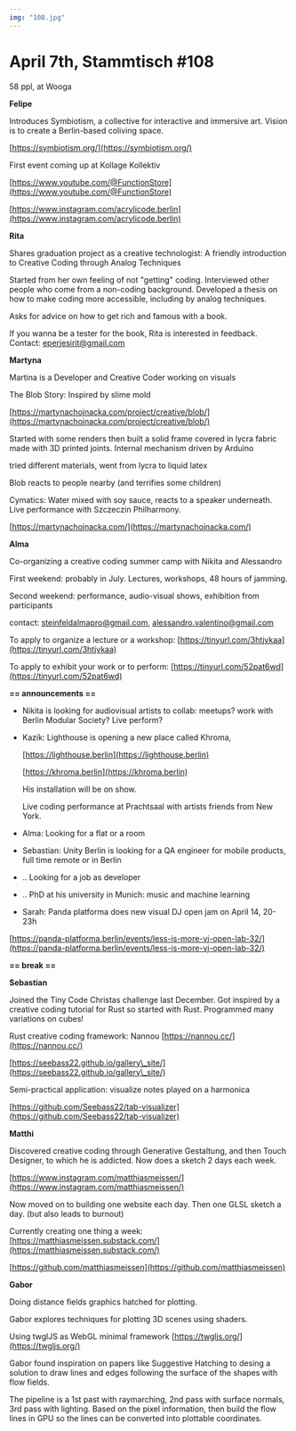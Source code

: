 ```yaml
---
img: "108.jpg"
---
```


# **April 7th, Stammtisch #108**

58 ppl, at Wooga


**Felipe**

Introduces Symbiotism, a collective for interactive and immersive art. Vision is to create a Berlin-based coliving space.

[https://symbiotism.org/](https://symbiotism.org/)

First event coming up at Kollage Kollektiv

[https://www.youtube.com/@FunctionStore](https://www.youtube.com/@FunctionStore)

[https://www.instagram.com/acrylicode.berlin](https://www.instagram.com/acrylicode.berlin)



**Rita**

Shares graduation project as a creative technologist: A friendly introduction to Creative Coding through Analog Techniques

Started from her own feeling of not "getting" coding. Interviewed other people who come from a non-coding background. Developed a thesis on how to make coding more accessible, including by analog techniques.

Asks for advice on how to get rich and famous with a book.



If you wanna be a tester for the book, Rita is interested in feedback. Contact: eperjesirit@gmail.com



**Martyna**

Martina is a Developer and Creative Coder working on visuals

The Blob Story: Inspired by slime mold

[https://martynachojnacka.com/project/creative/blob/](https://martynachojnacka.com/project/creative/blob/)

Started with some renders then built a solid frame covered in lycra fabric made with 3D printed joints. Internal mechanism driven by Arduino

tried different materials, went from lycra to liquid latex

Blob reacts to people nearby (and terrifies some children)

Cymatics: Water mixed with soy sauce, reacts to a speaker underneath. Live performance with Szczeczin Philharmony.

[https://martynachojnacka.com/](https://martynachojnacka.com/)



**Alma**

Co-organizing a creative coding summer camp with Nikita and Alessandro

First weekend: probably in July. Lectures, workshops, 48 hours of jamming.

Second weekend: performance, audio-visual shows, exhibition from participants



contact: steinfeldalmapro@gmail.com, alessandro.valentino@gmail.com

To apply to organize a lecture or a workshop: [https://tinyurl.com/3htjvkaa](https://tinyurl.com/3htjvkaa)

To apply to exhibit your work or to perform: [https://tinyurl.com/52pat6wd](https://tinyurl.com/52pat6wd)





**== announcements ==**



- Nikita is looking for audiovisual artists to collab: meetups? work with Berlin Modular Society? Live perform?

- Kazik: Lighthouse is opening a new place called Khroma,

  [https://lighthouse.berlin](https://lighthouse.berlin)

  [https://khroma.berlin](https://khroma.berlin)

  His installation will be on show.

  Live coding performance at Prachtsaal with artists friends from New York.

- Alma: Looking for a flat or a room

- Sebastian: Unity Berlin is looking for a QA engineer for mobile products, full time remote or in Berlin

- .. Looking for a job as developer

- .. PhD at his university in Munich: music and machine learning

- Sarah: Panda platforma does new visual DJ open jam on April 14, 20-23h

[https://panda-platforma.berlin/events/less-is-more-vj-open-lab-32/](https://panda-platforma.berlin/events/less-is-more-vj-open-lab-32/)



**== break ==**



**Sebastian**

Joined the Tiny Code Christas challenge last December. Got inspired by a creative coding tutorial for Rust so started with Rust. Programmed many variations on cubes!

Rust creative coding framework: Nannou [https://nannou.cc/](https://nannou.cc/)

[https://seebass22.github.io/gallery\_site/](https://seebass22.github.io/gallery\_site/)

Semi-practical application: visualize notes played on a harmonica

[https://github.com/Seebass22/tab-visualizer](https://github.com/Seebass22/tab-visualizer)



**Matthi**

Discovered creative coding through Generative Gestaltung, and then Touch Designer, to which he is addicted. Now does a sketch 2 days each week.

[https://www.instagram.com/matthiasmeissen/](https://www.instagram.com/matthiasmeissen/)

Now moved on to building one website each day. Then one GLSL sketch a day. (but also leads to burnout)

Currently creating one thing a week: [https://matthiasmeissen.substack.com/](https://matthiasmeissen.substack.com/)

[https://github.com/matthiasmeissen](https://github.com/matthiasmeissen)



**Gabor**

Doing distance fields graphics hatched for plotting.

Gabor explores techniques for plotting 3D scenes using shaders.

Using twglJS as WebGL minimal framework [https://twgljs.org/](https://twgljs.org/)

Gabor found inspiration on papers like Suggestive Hatching to desing a solution to draw lines and edges following the surface of the shapes with flow fields.

The pipeline is a 1st past with raymarching, 2nd pass with surface normals, 3rd pass with lighting. Based on the pixel information, then build the flow lines in GPU so the lines can be converted into plottable coordinates.

